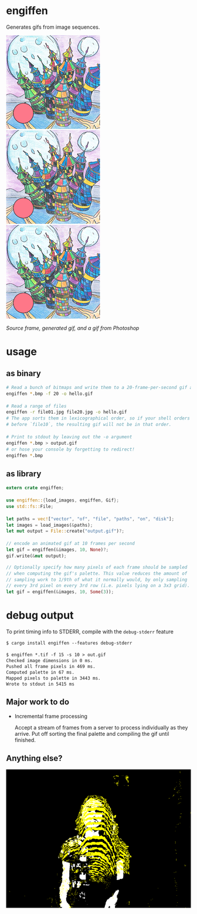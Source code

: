 # engiffen

Generates gifs from image sequences.

![source bitmap](tests/ball/ball01.bmp)
![engiffenned gif](tests/ball.gif)
![photoshopped gif](tests/ball_ps.gif)

_Source frame, generated gif, and a gif from Photoshop_

# usage

## as binary

```bash
# Read a bunch of bitmaps and write them to a 20-frame-per-second gif at path `hello.gif`
engiffen *.bmp -f 20 -o hello.gif

# Read a range of files
engiffen -r file01.jpg file20.jpg -o hello.gif
# The app sorts them in lexicographical order, so if your shell orders `file9`
# before `file10`, the resulting gif will not be in that order.

# Print to stdout by leaving out the -o argument
engiffen *.bmp > output.gif
# or hose your console by forgetting to redirect!
engiffen *.bmp
```

## as library

```rust
extern crate engiffen;

use engiffen::{load_images, engiffen, Gif};
use std::fs::File;

let paths = vec!["vector", "of", "file", "paths", "on", "disk"];
let images = load_images(&paths);
let mut output = File::create("output.gif")?;

// encode an animated gif at 10 frames per second
let gif = engiffen(&images, 10, None)?;
gif.write(&mut output);
```

```rust
// Optionally specify how many pixels of each frame should be sampled
// when computing the gif's palette. This value reduces the amount of
// sampling work to 1/9th of what it normally would, by only sampling
// every 3rd pixel on every 3rd row (i.e. pixels lying on a 3x3 grid).
let gif = engiffen(&images, 10, Some(3));
```

# debug output

To print timing info to STDERR, compile with the `debug-stderr` feature

```
$ cargo install engiffen --features debug-stderr

$ engiffen *.tif -f 15 -s 10 > out.gif
Checked image dimensions in 0 ms.
Pushed all frame pixels in 469 ms.
Computed palette in 67 ms.
Mapped pixels to palette in 3443 ms.
Wrote to stdout in 5415 ms
```

## Major work to do

* Incremental frame processing

  Accept a stream of frames from a server to process individually as they arrive. Put off sorting the final palette and compiling the gif until finished.

## Anything else?

![shrug](tests/shrug.gif)
